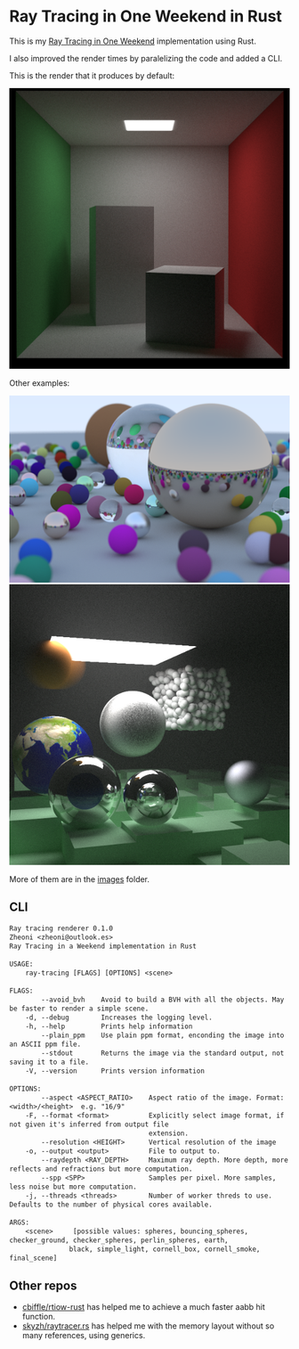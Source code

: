 # Ray Tracing in One Weekend in Rust

This is my [Ray Tracing in One Weekend](https://raytracing.github.io) implementation using Rust.

I also improved the render times by paralelizing the code and added a CLI.

This is the render that it produces by default:

![Cornell box](./images/cornell_box.png)

Other examples:

![Book one final scene](./images/random_spheres.png)
![Book two final scene](./images/final_scene.png)

More of them are in the [images](./images) folder.

## CLI

```
Ray tracing renderer 0.1.0
Zheoni <zheoni@outlook.es>
Ray Tracing in a Weekend implementation in Rust

USAGE:
    ray-tracing [FLAGS] [OPTIONS] <scene>

FLAGS:
        --avoid_bvh    Avoid to build a BVH with all the objects. May be faster to render a simple scene.
    -d, --debug        Increases the logging level.
    -h, --help         Prints help information
        --plain_ppm    Use plain ppm format, enconding the image into an ASCII ppm file.
        --stdout       Returns the image via the standard output, not saving it to a file.
    -V, --version      Prints version information

OPTIONS:
        --aspect <ASPECT_RATIO>    Aspect ratio of the image. Format: <width>/<height>  e.g. "16/9"
    -F, --format <format>          Explicitly select image format, if not given it's inferred from output file
                                   extension.
        --resolution <HEIGHT>      Vertical resolution of the image
    -o, --output <output>          File to output to.
        --raydepth <RAY_DEPTH>     Maximum ray depth. More depth, more reflects and refractions but more computation.
        --spp <SPP>                Samples per pixel. More samples, less noise but more computation.
    -j, --threads <threads>        Number of worker threds to use. Defaults to the number of physical cores available.

ARGS:
    <scene>     [possible values: spheres, bouncing_spheres, checker_ground, checker_spheres, perlin_spheres, earth,
               black, simple_light, cornell_box, cornell_smoke, final_scene]
```

## Other repos

- [cbiffle/rtiow-rust](https://github.com/cbiffle/rtiow-rust) has helped me to achieve a much faster aabb hit function.
- [skyzh/raytracer.rs](https://github.com/skyzh/raytracer.rs) has helped me with the memory layout without so many references, using generics.
